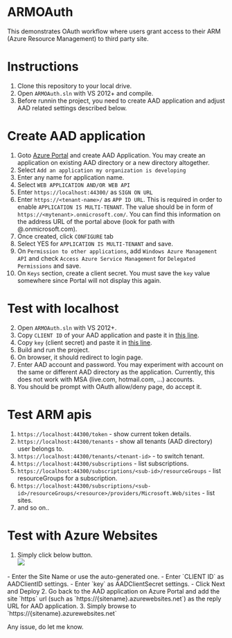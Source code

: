 ARMOAuth
========
This demonstrates OAuth workflow where users grant access to their ARM (Azure Resource Management) to third party site.

Instructions
============
1. Clone this repository to your local drive.
2. Open `ARMOAuth.sln` with VS 2012+ and compile.
3. Before runnin the project, you need to create AAD application and adjust AAD related settings described below.

Create AAD application
======================
1. Goto [Azure Portal](https://manage.windowsazure.com/) and create AAD Application.  You may create an application on existing AAD directory or a new directory altogether.
2. Select `Add an application my organization is developing`
3. Enter any name for application name.
4. Select `WEB APPLICATION AND/OR WEB API`
5. Enter `https://localhost:44300/` as `SIGN ON URL` 
6. Enter `https://<tenant-name>/` as `APP ID URL`.  This is required in order to enable `APPLICATION IS MULTI-TENANT`.  The value should be in form of `https://<mytenant>.onmicrosoft.com/`.  You can find this information on the address URL of the portal above (look for path with @<mytenant>.onmicrosoft.com).
7. Once created, click `CONFIGURE` tab
8. Select YES for `APPLICATION IS MULTI-TENANT` and save.
10. On `Permission to other applications`, add `Windows Azure Management API` and check `Access Azure Service Management` for `Delegated Permissions` and save.
11. On `Keys` section, create a client secret.   You must save the `key` value somewhere since Portal will not display this again.

Test with localhost
===================
2. Open `ARMOAuth.sln` with VS 2012+.
2. Copy `CLIENT ID` of your AAD application and paste it in [this line](https://github.com/suwatch/ARMOAuth/blob/master/Modules/ARMOAuthModule.cs#L26).
3. Copy `key` (client secret) and paste it in [this line](https://github.com/suwatch/ARMOAuth/blob/master/Modules/ARMOAuthModule.cs#L31).
4. Build and run the project.
5. On browser, it should redirect to login page.
6. Enter AAD account and password.  You may experiment with account on the same or different AAD directory as the application. Currently, this does not work with MSA (live.com, hotmail.com, ...) accounts.
7. You should be prompt with OAuth allow/deny page, do accept it.

Test ARM apis
=============
1. `https://localhost:44300/token` - show current token details.
2. `https://localhost:44300/tenants` - show all tenants (AAD directory) user belongs to.
3. `https://localhost:44300/tenants/<tenant-id>` - to switch tenant.
4. `https://localhost:44300/subscriptions` - list subscriptions.
5. `https://localhost:44300/subscriptions/<sub-id>/resourceGroups` - list resourceGroups for a subscription.
6. `https://localhost:44300/subscriptions/<sub-id>/resourceGroups/<resource>/providers/Microsoft.Web/sites` - list sites.
7. and so on.. 

Test with Azure Websites
========================
1. Simply click below button.<br/>
   <a href="https://azuredeploy.net/" target="_blank">
    <img src="http://azuredeploy.net/deploybutton.png"/>
  </a>
  - Enter the Site Name or use the auto-generated one.
  - Enter `CLIENT ID` as AADClientID settings.
  - Enter `key` as AADClientSecret settings.
  - Click Next and Deploy
2. Go back to the AAD application on Azure Portal and add the site `https` url (such as `https://{sitename}.azurewebsites.net`) as the reply URL for AAD application.
3. Simply browse to `https://{sitename}.azurewebsites.net`
  
Any issue, do let me know.
